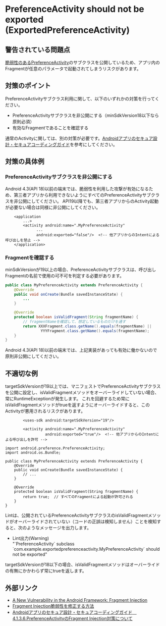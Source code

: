 # PreferenceActivity should not be exported (ExportedPreferenceActivity)

## 警告されている問題点

[脆弱性のあるPreferenceActivity][1]のサブクラスを公開しているため、アプリ内のFragmentが任意のパラメータで起動されてしまうリスクがあります。

## 対策のポイント

PreferenceActivityサブクラス利用に関して、以下のいずれかの対策を行ってください。

- PreferenceActivityサブクラスを非公開にする（minSdkVersion18以下なら原則必須）
- 有効なFragmentであることを確認する

通常のActivityに関しては、別の対策が必要です。[Androidアプリのセキュア設計・セキュアコーディングガイド][0]を参考にしてください。

## 対策の具体例

### PreferenceActivityサブクラスを非公開にする

Android 4.3(API 18)以前の端末では、脆弱性を利用した攻撃が有効になるため、第三者アプリから利用できないようにすべてのPreferenceActivityサブクラスを非公開にしてください。
API19以降でも、第三者アプリからのActivity起動が必要ない場合は同様に非公開にしてください。

```
    <application
        ...>
        <activity android:name=".MyPreferenceActivity"
              ...
              android:exported="false"/>  <!-- 他アプリからのIntentによる呼び出しを禁止 -->
    </application>
```

### Fragmentを確認する

minSdkVersionが19以上の場合、PreferenceActivityサブクラスは、呼び出しFragmentの名前で使用の可不可を判定する必要があります。

```java
public class MyPreferenceActivity extends PreferenceActivity {
    @Override
    public void onCreate(Bundle savedInstanceState) {
        ...
    }

    @Override
    protected boolean isValidFragment(String fragmentName) {
        // fragmentNameを確認して、想定しているものだけを通す
        return XXXFragment.class.getName().equals(fragmentName) ||
                YYYFragment.class.getName().equals(fragmentName);
    }
}
```

Android 4.3(API 18)以前の端末では、上記実装があっても有効に働かないので原則非公開にしてください。

## 不適切な例

targetSdkVersionが19以上では、マニフェストでPreferenceActivityサブクラスを公開に設定し、isValidFragmentメソッドをオーバーライドしていない場合、常にRuntimeExceptionが発生します。
これを回避するため常にisValidFragmentメソッドがtrueを返すようにオーバーライドすると、このActivityが悪用されるリスクがあります。

```
        <uses-sdk android:targetSdkVersion="19"/>

        <activity android:name=".MyPreferenceActivity"
                  android:exported="true"/>  <!-- 他アプリからのIntentによる呼び出しを許可 -->
```

```
import android.preference.PreferenceActivity;
import android.os.Bundle;

public class MyPreferenceActivity extends PreferenceActivity {
    @Override
    public void onCreate(Bundle savedInstanceState) {
        // ...
    }

    @Override
    protected boolean isValidFragment(String fragmentName) {
        return true;  // すべてのFragmentによる起動が許可される
    }
}
```

Lintは、公開されているPreferenceActivityサブクラスのisValidFragmentメソッドがオーバーライドされていない（コードの正誤は検知しません）ことを検知すると、次のようなメッセージを出力します。

-   Lint出力(Warning)  
    "\`PreferenceActivity\` subclass \`com.example.exportedpreferenceactivity.MyPreferenceActivity\` should not be exported"

targetSdkVersionが18以下の場合、isValidFragmentメソッドはオーバーライドの有無にかかわらず常にtrueを返します。

## 外部リンク

-   [A New Vulnerability in the Android Framework: Fragment Injection][1]
-   [Fragment Injection脆弱性を修正する方法][2]
-   [Androidアプリのセキュア設計・セキュアコーディングガイド　4.1.3.6.PreferenceActivityのFragment Injection対策について][3]  


[0]: http://www.jssec.org/dl/android_securecoding/4_using_technology_in_a_safe_way.html#activity%E3%82%92%E4%BD%9C%E3%82%8B%E3%83%BB%E5%88%A9%E7%94%A8%E3%81%99%E3%82%8B
[1]: http://securityintelligence.com/new-vulnerability-android-framework-fragment-injection
[2]: https://support.google.com/faqs/answer/7188427?hl=ja
[3]: http://www.jssec.org/dl/android_securecoding/4_using_technology_in_a_safe_way.html#preferenceactivity%E3%81%AEfragment-injection%E5%AF%BE%E7%AD%96%E3%81%AB%E3%81%A4%E3%81%84%E3%81%A6